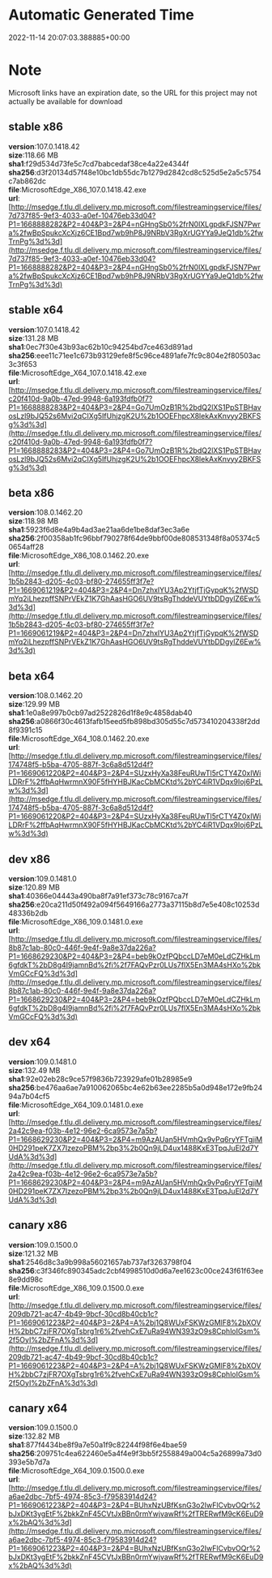 # Automatic Generated Time
2022-11-14 20:07:03.388885+00:00

# Note
Microsoft links have an expiration date, so the URL for this project may not actually be available for download

## stable x86
**version**:107.0.1418.42  
**size**:118.66 MB  
**sha1**:f29d534d73fe5c7cd7babcedaf38ce4a22e4344f  
**sha256**:d3f20134d57f48e10bc1db55dc7b1279d2842cd8c525d5e2a5c5754c7ab862dc  
**file**:MicrosoftEdge_X86_107.0.1418.42.exe  
**url**:[http://msedge.f.tlu.dl.delivery.mp.microsoft.com/filestreamingservice/files/7d737f85-9ef3-4033-a0ef-10476eb33d04?P1=1668888282&P2=404&P3=2&P4=nGHngSb0%2frN0lXLgpdkFJSN7Pwra%2fwBpSpukcXcXjz6CE1Bpd7wb9hP8J9NRbV3RgXrUGYYa9JeQ1db%2fwTrnPg%3d%3d](http://msedge.f.tlu.dl.delivery.mp.microsoft.com/filestreamingservice/files/7d737f85-9ef3-4033-a0ef-10476eb33d04?P1=1668888282&P2=404&P3=2&P4=nGHngSb0%2frN0lXLgpdkFJSN7Pwra%2fwBpSpukcXcXjz6CE1Bpd7wb9hP8J9NRbV3RgXrUGYYa9JeQ1db%2fwTrnPg%3d%3d)  

## stable x64
**version**:107.0.1418.42  
**size**:131.28 MB  
**sha1**:0ec7f30e43b93ac62b10c94254bd7ce463d891ad  
**sha256**:eee11c71ee1c673b93129efe8f5c96ce4891afe7fc9c804e2f80503ac3c3f653  
**file**:MicrosoftEdge_X64_107.0.1418.42.exe  
**url**:[http://msedge.f.tlu.dl.delivery.mp.microsoft.com/filestreamingservice/files/c20f410d-9a0b-47ed-9948-6a193fdfb0f7?P1=1668888283&P2=404&P3=2&P4=Go7UmOzB1R%2bdQ2lXS1PpSTBHavosLzl9bJQ52s6Mvi2qCIXg5IfUhjzgK2U%2b1OOEFhpcX8lekAxKnvyy2BKFSg%3d%3d](http://msedge.f.tlu.dl.delivery.mp.microsoft.com/filestreamingservice/files/c20f410d-9a0b-47ed-9948-6a193fdfb0f7?P1=1668888283&P2=404&P3=2&P4=Go7UmOzB1R%2bdQ2lXS1PpSTBHavosLzl9bJQ52s6Mvi2qCIXg5IfUhjzgK2U%2b1OOEFhpcX8lekAxKnvyy2BKFSg%3d%3d)  

## beta x86
**version**:108.0.1462.20  
**size**:118.98 MB  
**sha1**:5923f6d8e4a9b4ad3ae21aa6de1be8daf3ec3a6e  
**sha256**:2f00358ab1fc96bbf790278f64de9bbf00de808531348f8a05374c50654aff28  
**file**:MicrosoftEdge_X86_108.0.1462.20.exe  
**url**:[http://msedge.f.tlu.dl.delivery.mp.microsoft.com/filestreamingservice/files/1b5b2843-d205-4c03-bf80-274655ff3f7e?P1=1669061219&P2=404&P3=2&P4=Dn7zhxlYU3Ap2YtjfTjGypqK%2fWSDmYq2iLhezpffSNPrVEkZ1K7GhAasHGO6UV9tsRgThddeVUYtbDDgylZ6Ew%3d%3d](http://msedge.f.tlu.dl.delivery.mp.microsoft.com/filestreamingservice/files/1b5b2843-d205-4c03-bf80-274655ff3f7e?P1=1669061219&P2=404&P3=2&P4=Dn7zhxlYU3Ap2YtjfTjGypqK%2fWSDmYq2iLhezpffSNPrVEkZ1K7GhAasHGO6UV9tsRgThddeVUYtbDDgylZ6Ew%3d%3d)  

## beta x64
**version**:108.0.1462.20  
**size**:129.99 MB  
**sha1**:1e0a8e997b0cb97ad2522826d1f8e9c4858dab40  
**sha256**:a0866f30c4613fafb15eed5fb898bd305d55c7d573410204338f2dd8f9391c15  
**file**:MicrosoftEdge_X64_108.0.1462.20.exe  
**url**:[http://msedge.f.tlu.dl.delivery.mp.microsoft.com/filestreamingservice/files/174748f5-b5ba-4705-887f-3c6a8d512d4f?P1=1669061220&P2=404&P3=2&P4=SUzxHyXa38FeuRUwTl5rCTY4Z0xIWiLDRrF%2ffbAqHwrmnX90F5fHYHBJKacCbMCKtd%2bYC4iR1VDqx9Ioj6PzLw%3d%3d](http://msedge.f.tlu.dl.delivery.mp.microsoft.com/filestreamingservice/files/174748f5-b5ba-4705-887f-3c6a8d512d4f?P1=1669061220&P2=404&P3=2&P4=SUzxHyXa38FeuRUwTl5rCTY4Z0xIWiLDRrF%2ffbAqHwrmnX90F5fHYHBJKacCbMCKtd%2bYC4iR1VDqx9Ioj6PzLw%3d%3d)  

## dev x86
**version**:109.0.1481.0  
**size**:120.89 MB  
**sha1**:40366e04443a490ba8f7a91ef373c78c9167ca7f  
**sha256**:e20ca211d50f492a094f5649166a2773a37115b8d7e5e408c10253d48336b2db  
**file**:MicrosoftEdge_X86_109.0.1481.0.exe  
**url**:[http://msedge.f.tlu.dl.delivery.mp.microsoft.com/filestreamingservice/files/8b87c1ab-80c0-446f-9e4f-9a8e37da226a?P1=1668629230&P2=404&P3=2&P4=beb9kOzfPQbccLD7eM0eLdCZHkLm6gfdkT%2bD8g4I9jamnBd%2fi%2f7FAQvPzr0LUs7flX5En3MA4sHXo%2bkVmGCcFQ%3d%3d](http://msedge.f.tlu.dl.delivery.mp.microsoft.com/filestreamingservice/files/8b87c1ab-80c0-446f-9e4f-9a8e37da226a?P1=1668629230&P2=404&P3=2&P4=beb9kOzfPQbccLD7eM0eLdCZHkLm6gfdkT%2bD8g4I9jamnBd%2fi%2f7FAQvPzr0LUs7flX5En3MA4sHXo%2bkVmGCcFQ%3d%3d)  

## dev x64
**version**:109.0.1481.0  
**size**:132.49 MB  
**sha1**:92e02eb28c9ce57f9836b723929afe01b28985e9  
**sha256**:be476aa6ae7a910062065bc4e62b63ee2285b5a0d948e172e9fb2494a7b04cf5  
**file**:MicrosoftEdge_X64_109.0.1481.0.exe  
**url**:[http://msedge.f.tlu.dl.delivery.mp.microsoft.com/filestreamingservice/files/2a42c9ea-f03b-4e12-96e2-6ca9573e7a5b?P1=1668629230&P2=404&P3=2&P4=m9AzAUan5HVmhQx9vPq6ryYFTgjiM0HD291peK7ZX7IzezoPBM%2bp3%2b0Qn9jLD4ux1488KxE3TpqJuEl2d7YUdA%3d%3d](http://msedge.f.tlu.dl.delivery.mp.microsoft.com/filestreamingservice/files/2a42c9ea-f03b-4e12-96e2-6ca9573e7a5b?P1=1668629230&P2=404&P3=2&P4=m9AzAUan5HVmhQx9vPq6ryYFTgjiM0HD291peK7ZX7IzezoPBM%2bp3%2b0Qn9jLD4ux1488KxE3TpqJuEl2d7YUdA%3d%3d)  

## canary x86
**version**:109.0.1500.0  
**size**:121.32 MB  
**sha1**:2546d8c3a9b998a56021657ab737af3263798f04  
**sha256**:c3f346fc890345adc2cbf4998510d0d6a7ee1623c00ce243f61f63ee8e9dd98c  
**file**:MicrosoftEdge_X86_109.0.1500.0.exe  
**url**:[http://msedge.f.tlu.dl.delivery.mp.microsoft.com/filestreamingservice/files/209db721-ac47-4b49-9bcf-30cd8b40cb1c?P1=1669061223&P2=404&P3=2&P4=A%2bj1Q8WUxFSKWzGMlF8%2bXOVH%2bbC7zjFR7OXgTsbrg1r6%2fvehCxE7uRa94WN393zO9s8CphloIGsm%2f5OyI%2bZFnA%3d%3d](http://msedge.f.tlu.dl.delivery.mp.microsoft.com/filestreamingservice/files/209db721-ac47-4b49-9bcf-30cd8b40cb1c?P1=1669061223&P2=404&P3=2&P4=A%2bj1Q8WUxFSKWzGMlF8%2bXOVH%2bbC7zjFR7OXgTsbrg1r6%2fvehCxE7uRa94WN393zO9s8CphloIGsm%2f5OyI%2bZFnA%3d%3d)  

## canary x64
**version**:109.0.1500.0  
**size**:132.82 MB  
**sha1**:877f4434be8f9a7e50a1f9c82244f98f6e4bae59  
**sha256**:209751c4ea622460e5a4f4e9f3bb5f2558849a004c5a26899a73d0393e5b7d7a  
**file**:MicrosoftEdge_X64_109.0.1500.0.exe  
**url**:[http://msedge.f.tlu.dl.delivery.mp.microsoft.com/filestreamingservice/files/a6ae2dbc-7bf5-4974-85c3-f79583914d24?P1=1669061223&P2=404&P3=2&P4=BUhxNzUBfKsnG3o2IwFlCvbvOQr%2bJxDKt3ygEtF%2bkkZnF45CVtJxBBn0rmYwjvawRf%2fTRERwfM9cK6EuD9x%2bAQ%3d%3d](http://msedge.f.tlu.dl.delivery.mp.microsoft.com/filestreamingservice/files/a6ae2dbc-7bf5-4974-85c3-f79583914d24?P1=1669061223&P2=404&P3=2&P4=BUhxNzUBfKsnG3o2IwFlCvbvOQr%2bJxDKt3ygEtF%2bkkZnF45CVtJxBBn0rmYwjvawRf%2fTRERwfM9cK6EuD9x%2bAQ%3d%3d)  

